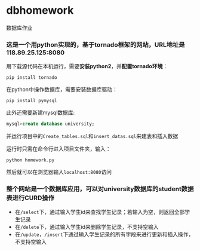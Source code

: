 ﻿# dbhomework
数据库作业

### 这是一个用python实现的，基于tornado框架的网站，URL地址是118.89.25.125:8080

用下载源代码在本机运行，需要**安装python2**，并**配置tornado环境**：
```
pip install tornado
```
在python中操作数据库，需要安装数据库驱动：
```
pip install pymysql
```

此外还需要新建mysql数据库:
```sql
mysql>create database university;
```
并运行项目中的`Create_tables.sql`和`insert_datas.sql`来建表和插入数据

运行时只需在命令行进入项目文件夹，输入：
```
python homework.py
```

然后就可以在浏览器输入`localhost:8080`访问

### 整个网站是一个数据库应用，可以对university数据库的student数据表进行CURD操作

- 在`/select`下，通过输入学生id来查找学生记录；若输入为空，则返回全部学生记录
- 在`/delete`下，通过输入学生id来删除学生记录，不支持空输入
- 在`/update`，`/insert`下通过输入学生记录的所有字段来进行更新和插入操作，不支持空输入
